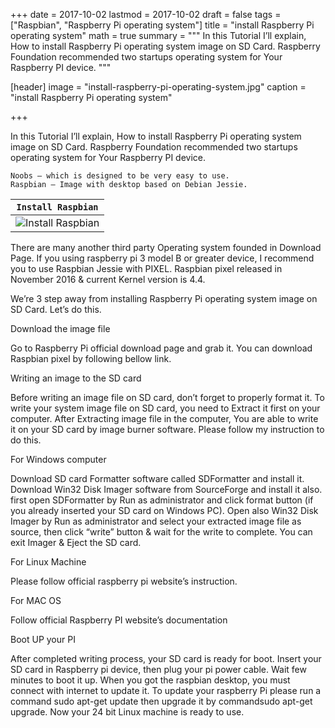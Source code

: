 +++
date = 2017-10-02
lastmod = 2017-10-02
draft = false
tags = ["Raspbian", "Raspberry Pi operating system"]
title = "install Raspberry Pi operating system"
math = true
summary = """
In this Tutorial I’ll explain, How to install Raspberry Pi operating system image on SD Card. Raspberry Foundation recommended two startups operating system for Your Raspberry PI device. 
"""

[header]
image = "install-raspberry-pi-operating-system.jpg"
caption = "install Raspberry Pi operating system"

+++

In this Tutorial I’ll explain, How to install Raspberry Pi operating system image on SD Card. Raspberry Foundation recommended two startups operating system for Your Raspberry PI device.

    Noobs – which is designed to be very easy to use.
    Raspbian – Image with desktop based on Debian Jessie.

| `Install Raspbian` |
| --- |
| ![Install Raspbian](https://sajal.info/img/install-raspbian.png) |

There are many another third party Operating system founded in Download Page. If you using raspberry pi 3 model B or greater device, I recommend you to use Raspbian Jessie with PIXEL. Raspbian pixel released in November 2016 & current Kernel version is 4.4.

We’re 3 step away from installing Raspberry Pi operating system image on SD Card. Let’s do this.

Download the image file

Go to Raspberry Pi official download page and grab it. You can download Raspbian pixel by following bellow link.

Writing an image to the SD card

Before writing an image file on SD card, don’t forget to properly format it. To write your system image file on SD card, you need to Extract it first on your computer. After Extracting image file in the computer, You are able to write it on your SD card by image burner software. Please follow my instruction to do this.

For Windows computer

Download SD card Formatter software called SDFormatter and install it. Download Win32 Disk Imager software from SourceForge and install it also. first open SDFormatter by Run as administrator and click format button (if you already inserted your SD card on Windows PC). Open also Win32 Disk Imager by Run as administrator and select your extracted image file as source, then click “write” button & wait for the write to complete. You can exit Imager & Eject the SD card.

For Linux Machine

Please follow official raspberry pi website’s instruction.

For MAC OS

Follow official Raspberry PI website’s documentation

Boot UP your PI

After completed writing process, your SD card is ready for boot. Insert your SD card in Raspberry pi device, then plug your pi power cable. Wait few minutes to boot it up. When you got the raspbian desktop, you must connect with internet to update it. To update your raspberry Pi please run a command sudo apt-get update then upgrade it by commandsudo apt-get upgrade. Now your 24 bit Linux machine is ready to use.
